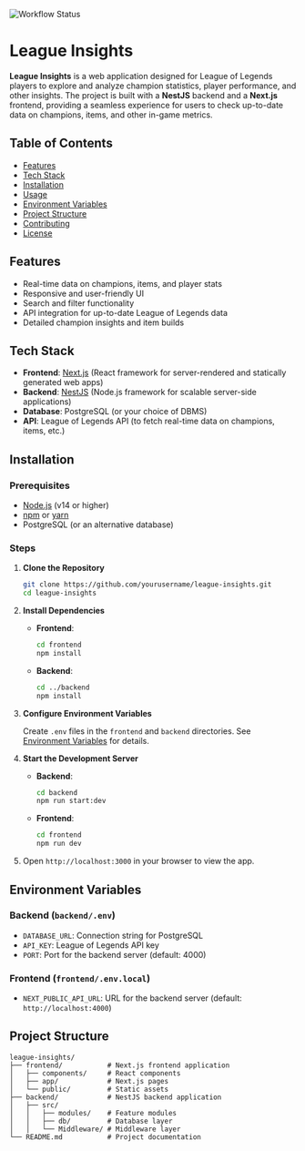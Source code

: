 ![Workflow Status](https://github.com/ziebamikolaj/League-Insights/actions/workflows/conventional_commits.yml/badge.svg)

# League Insights

**League Insights** is a web application designed for League of Legends players to explore and analyze champion statistics, player performance, and other insights. The project is built with a **NestJS** backend and a **Next.js** frontend, providing a seamless experience for users to check up-to-date data on champions, items, and other in-game metrics.

## Table of Contents

- [Features](#features)
- [Tech Stack](#tech-stack)
- [Installation](#installation)
- [Usage](#usage)
- [Environment Variables](#environment-variables)
- [Project Structure](#project-structure)
- [Contributing](#contributing)
- [License](#license)

## Features

- Real-time data on champions, items, and player stats
- Responsive and user-friendly UI
- Search and filter functionality
- API integration for up-to-date League of Legends data
- Detailed champion insights and item builds

## Tech Stack

- **Frontend**: [Next.js](https://nextjs.org/) (React framework for server-rendered and statically generated web apps)
- **Backend**: [NestJS](https://nestjs.com/) (Node.js framework for scalable server-side applications)
- **Database**: PostgreSQL (or your choice of DBMS)
- **API**: League of Legends API (to fetch real-time data on champions, items, etc.)

## Installation

### Prerequisites

- [Node.js](https://nodejs.org/) (v14 or higher)
- [npm](https://www.npmjs.com/) or [yarn](https://yarnpkg.com/)
- PostgreSQL (or an alternative database)

### Steps

1. **Clone the Repository**

   ```bash
   git clone https://github.com/yourusername/league-insights.git
   cd league-insights
   ```

2. **Install Dependencies**

   - **Frontend**:

     ```bash
     cd frontend
     npm install
     ```

   - **Backend**:

     ```bash
     cd ../backend
     npm install
     ```

3. **Configure Environment Variables**

   Create `.env` files in the `frontend` and `backend` directories. See [Environment Variables](#environment-variables) for details.

4. **Start the Development Server**

   - **Backend**:

     ```bash
     cd backend
     npm run start:dev
     ```

   - **Frontend**:

     ```bash
     cd frontend
     npm run dev
     ```

5. Open `http://localhost:3000` in your browser to view the app.

## Environment Variables

### Backend (`backend/.env`)

- `DATABASE_URL`: Connection string for PostgreSQL
- `API_KEY`: League of Legends API key
- `PORT`: Port for the backend server (default: 4000)

### Frontend (`frontend/.env.local`)

- `NEXT_PUBLIC_API_URL`: URL for the backend server (default: `http://localhost:4000`)

## Project Structure

```plaintext
league-insights/
├── frontend/           # Next.js frontend application
│   ├── components/     # React components
│   ├── app/            # Next.js pages
│   └── public/         # Static assets
├── backend/            # NestJS backend application
│   ├── src/
│   │   ├── modules/    # Feature modules
│   │   ├── db/         # Database layer
│   │   └── Middleware/ # Middleware layer
└── README.md           # Project documentation
```
